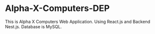# Alpha-X-Computers-DEP
This is Alpha X Computers Web Application. Using React.js and Backend Nest.js. Database is MySQL.
